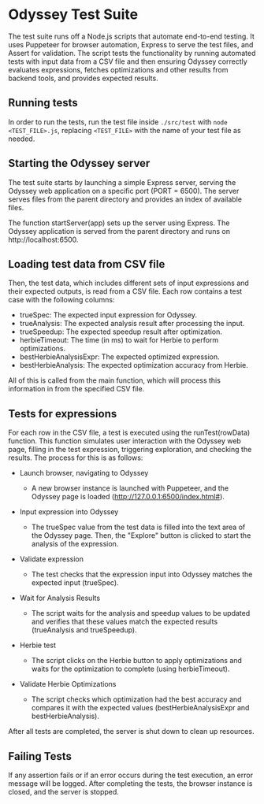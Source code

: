 # Odyssey Test Suite
The test suite runs off a Node.js scripts that automate end-to-end testing. It uses Puppeteer for browser automation, Express to serve the test files, and Assert for validation. The script tests the functionality by running automated tests with input data from a CSV file and then ensuring Odyssey correctly evaluates expressions, fetches optimizations and other results from backend tools, and provides expected results.

## Running tests
In order to run the tests, run the test file inside ``./src/test`` with ``node <TEST_FILE>.js``, replacing ``<TEST_FILE>`` with the name of your test file as needed.

## Starting the Odyssey server
The test suite starts by launching a simple Express server, serving the Odyssey web application on a specific port (PORT = 6500). The server serves files from the parent directory and provides an index of available files.

The function startServer(app) sets up the server using Express. The Odyssey application is served from the parent directory and runs on http://localhost:6500.

## Loading test data from CSV file

Then, the test data, which includes different sets of input expressions and their expected outputs, is read from a CSV file. Each row contains a test case with the following columns:

- trueSpec: The expected input expression for Odyssey.
- trueAnalysis: The expected analysis result after processing the input.
- trueSpeedup: The expected speedup result after optimization.
- herbieTimeout: The time (in ms) to wait for Herbie to perform optimizations.
- bestHerbieAnalysisExpr: The expected optimized expression.
- bestHerbieAnalysis: The expected optimization accuracy from Herbie.

All of this is called from the main function, which will process this information in from the specified CSV file.

## Tests for expressions
For each row in the CSV file, a test is executed using the runTest(rowData) function. This function simulates user interaction with the Odyssey web page, filling in the test expression, triggering exploration, and checking the results. The process for this is as follows: 

- Launch browser, navigating to Odyssey
    - A new browser instance is launched with Puppeteer, and the Odyssey page is loaded (http://127.0.0.1:6500/index.html#).

- Input expression into Odyssey
    - The trueSpec value from the test data is filled into the text area of the Odyssey page. Then, the "Explore" button is clicked to start the analysis of the expression.
    
- Validate expression
    - The test checks that the expression input into Odyssey matches the expected input (trueSpec).

- Wait for Analysis Results
    - The script waits for the analysis and speedup values to be updated and verifies that these values match the expected results (trueAnalysis and trueSpeedup).

- Herbie test
    - The script clicks on the Herbie button to apply optimizations and waits for the optimization to complete (using herbieTimeout).

- Validate Herbie Optimizations
    - The script checks which optimization had the best accuracy and compares it with the expected values (bestHerbieAnalysisExpr and bestHerbieAnalysis).

After all tests are completed, the server is shut down to clean up resources.

## Failing Tests
If any assertion fails or if an error occurs during the test execution, an error message will be logged. After completing the tests, the browser instance is closed, and the server is stopped.